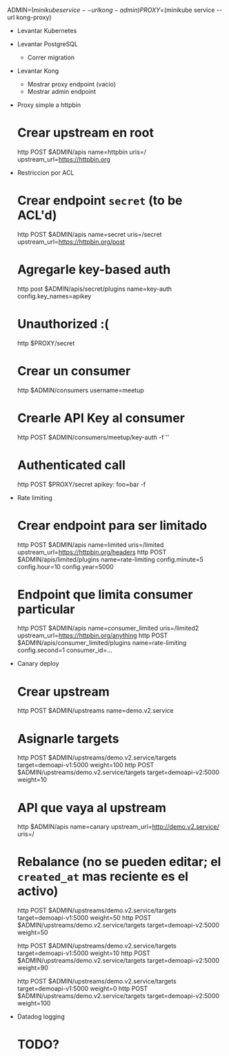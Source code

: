 ADMIN=$(minikube service --url kong-admin)
PROXY=$(minikube service --url kong-proxy)

- Levantar Kubernetes
- Levantar PostgreSQL
    - Correr migration
- Levantar Kong
    - Mostrar proxy endpoint (vacio)
    - Mostrar admin endpoint

- Proxy simple a httpbin
    # Crear upstream en root
    http POST $ADMIN/apis name=httpbin uris=/ upstream_url=https://httpbin.org

- Restriccion por ACL

    # Crear endpoint `secret` (to be ACL'd)
    http POST $ADMIN/apis name=secret uris=/secret upstream_url=https://httpbin.org/post
    # Agregarle key-based auth
    http post $ADMIN/apis/secret/plugins name=key-auth config.key_names=apikey
    # Unauthorized :(
    http $PROXY/secret

    # Crear un consumer
    http $ADMIN/consumers username=meetup

    # Crearle API Key al consumer
    http POST $ADMIN/consumers/meetup/key-auth  -f ''
    # Authenticated call
    http POST $PROXY/secret apikey:<apikey> foo=bar -f

- Rate limiting
    # Crear endpoint para ser limitado
    http POST $ADMIN/apis name=limited uris=/limited upstream_url=https://httpbin.org/headers
    http POST $ADMIN/apis/limited/plugins name=rate-limiting config.minute=5 config.hour=10 config.year=5000

    # Endpoint que limita consumer particular
    http POST $ADMIN/apis name=consumer_limited uris=/limited2 upstream_url=https://httpbin.org/anything
    http POST $ADMIN/apis/consumer_limited/plugins name=rate-limiting config.second=1 consumer_id=...

- Canary deploy
    # Crear upstream
    http POST $ADMIN/upstreams name=demo.v2.service

    # Asignarle targets
    http POST $ADMIN/upstreams/demo.v2.service/targets target=demoapi-v1:5000 weight=100
    http POST $ADMIN/upstreams/demo.v2.service/targets target=demoapi-v2:5000 weight=10

    # API que vaya al upstream
    http $ADMIN/apis name=canary upstream_url=http://demo.v2.service/ uris=/

    # Rebalance (no se pueden editar; el `created_at` mas reciente es el activo)
    http POST $ADMIN/upstreams/demo.v2.service/targets target=demoapi-v1:5000 weight=50
    http POST $ADMIN/upstreams/demo.v2.service/targets target=demoapi-v2:5000 weight=50

    http POST $ADMIN/upstreams/demo.v2.service/targets target=demoapi-v1:5000 weight=10
    http POST $ADMIN/upstreams/demo.v2.service/targets target=demoapi-v2:5000 weight=90

    http POST $ADMIN/upstreams/demo.v2.service/targets target=demoapi-v1:5000 weight=0
    http POST $ADMIN/upstreams/demo.v2.service/targets target=demoapi-v2:5000 weight=100


- Datadog logging
    # TODO?
